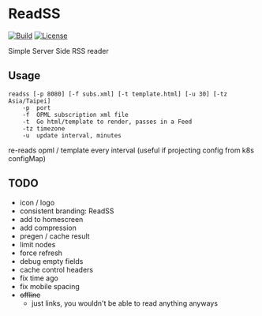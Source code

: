 # ReadSS

[![Build](https://img.shields.io/badge/endpoint.svg?url=https://badger.seankhliao.com/r/github_seankhliao_readss)](https://console.cloud.google.com/cloud-build/builds?project=com-seankhliao&query=source.repo_source.repo_name%20%3D%20%22github_seankhliao_readss%22)
[![License](https://img.shields.io/github/license/seankhliao/readss.svg?style=for-the-badge)](LICENSE)

Simple Server Side RSS reader

## Usage

```
readss [-p 8080] [-f subs.xml] [-t template.html] [-u 30] [-tz Asia/Taipei]
    -p  port
    -f  OPML subscription xml file
    -t  Go html/template to render, passes in a Feed
    -tz timezone
    -u  update interval, minutes
```

re-reads opml / template every interval (useful if projecting config from k8s configMap)

## TODO

- icon / logo
- consistent branding: ReadSS
- add to homescreen
- add compression
- pregen / cache result
- limit nodes
- force refresh
- debug empty fields
- cache control headers
- fix time ago
- fix mobile spacing
- ~~offline~~
  - just links, you wouldn't be able to read anything anyways
